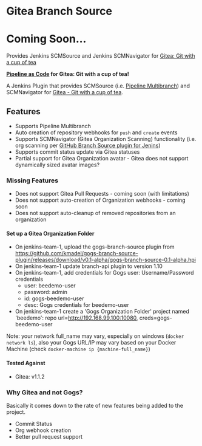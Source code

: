 Gitea Branch Source
=====================
# Coming Soon...
Provides Jenkins SCMSource and Jenkins SCMNavigator for [Gitea: Git with a cup of tea](https://gitea.io/en-US/)

**[Pipeline as Code](https://go.cloudbees.com/docs/cloudbees-documentation/cookbook/ch19.html#ch19_pipeline-as-code) for Gitea: Git with a cup of tea!**

A Jenkins Plugin that provides SCMSource (i.e. [Pipeline Multibranch](https://wiki.jenkins-ci.org/display/JENKINS/Pipeline+Multibranch+Plugin)) and SCMNavigator for [Gitea - Git with a cup of tea](https://github.com/gogits/gogs).

## Features

- Supports Pipeline Multibranch
- Auto creation of repository webhooks for `push` and `create` events
- Supports SCMNavigator (Gitea Organization Scanning) functionality (i.e. org scanning per [GitHub Branch Source plugin for Jenins](https://wiki.jenkins-ci.org/display/JENKINS/GitHub+Branch+Source+Plugin))
- Supports commit status update via Gitea statuses
- Partial support for Gitea Organization avatar - Gitea does not support dynamically sized avatar images?

### Missing Features

- Does not support Gitea Pull Requests - coming soon (with limitations)
- Does not support auto-creation of Organization webhooks - coming soon
- Does not support auto-cleanup of removed repositories from an organization

#### Set up a Gitea Organization Folder
- On jenkins-team-1, upload the gogs-branch-source plugin from https://github.com/kmadel/gogs-branch-source-plugin/releases/download/v0.1-alpha/gogs-branch-source-0.1-alpha.hpi
- On jenkins-team-1 update branch-api plugin to version 1.10
- On jenkins-team-1, add credentials for Gogs user: Username/Password credentials
  - user: beedemo-user
  - password: admin
  - id: gogs-beedemo-user
  - desc: Gogs credentials for beedemo-user
- On jenkins-team-1 create a 'Gogs Organization Folder' project named 'beedemo': repo url=http://192.168.99.100:10080, creds=gogs-beedemo-user

Note: your network full_name may vary, especially on windows (`docker network ls`), also your Gogs URL/IP may vary based on your Docker Machine (check `docker-machine ip {machine-full_name}`)

#### Tested Against

- Gitea: v1.1.2

### Why Gitea and not Gogs?

Basically it comes down to the rate of new features being added to the project.

- Commit Status
- Org webhook creation
- Better pull request support
